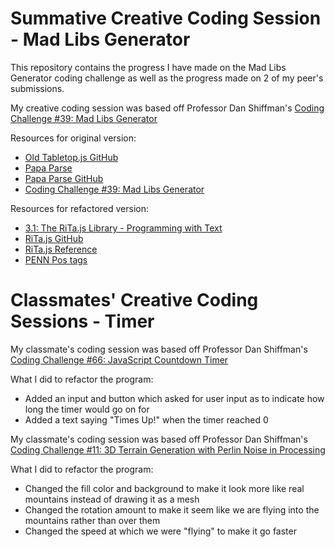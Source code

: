 # Summative Creative Coding Session - Mad Libs Generator
This repository contains the progress I have made on the Mad Libs Generator coding challenge as well as the progress made on 2 of my peer's submissions.

My creative coding session was based off Professor Dan Shiffman's [Coding Challenge #39: Mad Libs Generator](https://www.youtube.com/watch?v=ziBO-U2_t3k&t=855s)

Resources for original version:
* [Old Tabletop.js GitHub](https://github.com/jsoma/tabletop)
* [Papa Parse](https://www.papaparse.com/)
* [Papa Parse GitHub](https://github.com/mholt/PapaParse)
* [Coding Challenge #39: Mad Libs Generator](https://www.youtube.com/watch?v=ziBO-U2_t3k&t=855s)

Resources for refactored version:
* [3.1: The RiTa.js Library - Programming with Text](https://www.youtube.com/watch?v=lIPEvh8HbGQ&t=297s)
* [RiTa.js GitHub](https://github.com/dhowe/RiTaJS)
* [RiTa.js Reference](https://rednoise.org/rita/reference/index.php)
* [PENN Pos tags](http://rednoise.org/rita/reference/PennTags.html)


# Classmates' Creative Coding Sessions - Timer 
My classmate's coding session was based off Professor Dan Shiffman's [Coding Challenge #66: JavaScript Countdown Timer](https://www.youtube.com/watch?v=MLtAMg9_Svw)

What I did to refactor the program:
* Added an input and button which asked for user input as to indicate how long the timer would go on for 
* Added a text saying "Times Up!" when the timer reached 0

My classmate's coding session was based off Professor Dan Shiffman's [Coding Challenge #11: 3D Terrain Generation with Perlin Noise in Processing](https://www.youtube.com/watch?v=IKB1hWWedMk)

What I did to refactor the program:
* Changed the fill color and background to make it look more like real mountains instead of drawing it as a mesh
* Changed the rotation amount to make it seem like we are flying into the mountains rather than over them
* Changed the speed at which we were "flying" to make it go faster
